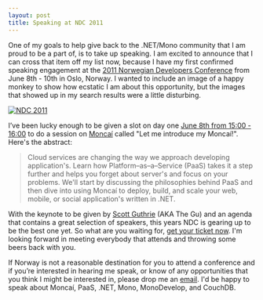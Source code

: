 ```yaml
---
layout: post
title: Speaking at NDC 2011
---
```


One of my goals to help give back to the .NET/Mono community that I am proud to be a part of, is to take up speaking.  I am excited to announce that I can cross that item off my list now, because I have my first confirmed speaking engagement at the [2011 Norwegian Developers Conference][ndc2011] from June 8th - 10th in Oslo, Norway.  I wanted to include an image of a happy monkey to show how ecstatic I am about this opportunity, but the images that showed up in my search results were a little disturbing.

<a href="http://ndc2011.no/" title="NDC 2011"><img src="http://ragan.io/images/post-assets/2011-03-17-speaking-at-ndc-2011/ndc2011_logo.png" alt="NDC 2011" /></a>

I’ve been lucky enough to be given a slot on day one [June 8th from 15:00 - 16:00][ndc-agenda] to do a session on [Monca&#237;][moncai] called "Let me introduce my Monca&#237;!".  Here's the abstract:

> Cloud services are changing the way we approach developing application's.  Learn how Platform–as–a–Service (PaaS) takes it a step further and
> helps you forget about server's and focus on your problems.  We'll start by discussing the philosophies behind PaaS and then dive into using
> Monca&#237; to deploy, build, and scale your web, mobile, or social application's written in .NET.

With the keynote to be given by [Scott Guthrie][thegu] (AKA The Gu) and an agenda that contains a great selection of speakers, this years NDC is gearing up to be the best one yet.  So what are you waiting for, [get your ticket now][ndc-tickets].  I'm looking forward in meeting everybody that attends and throwing some beers back with you. 

If Norway is not a reasonable destination for you to attend a conference and if you’re interested in hearing me speak, or know of any opportunities that you think I might be interested in, please drop me an [email][email].  I'd be happy to speak about Monca&#237;, PaaS, .NET, Mono, MonoDevelop, and CouchDB.

[ndc2011]: http://ndc2011.no/
[ndc-agenda]: http://ndc2011.no/agenda.aspx?cat=1071
[moncai]: http://moncai.com/
[thegu]: http://www.scottgu.com/
[ndc-tickets]: http://ndc2011.no/tickets/
[email]: http://scr.im/daleragan/
